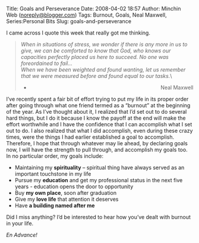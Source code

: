 Title: Goals and Perseverance
Date: 2008-04-02 18:57
Author: Minchin Web (noreply@blogger.com)
Tags: Burnout, Goals, Neal Maxwell, Series:Personal Bits
Slug: goals-and-perseverance

I came across I quote this week that really got me thinking.

> *When in situations of stress, we wonder if there is any more in us to
> give, we can be comforted to know that God, who knows our capacities
> perfectly placed us here to succeed. No one was foreordained to fail…\
> When we have been weighted and found wanting, let us remember that we
> were measured before and found equal to our tasks.*\
> <div align="right">
>
> - Neal Maxwell
>
> </div>

I’ve recently spent a fair bit of effort trying to put my life in its
proper order after going through what one friend termed as a “burnout”
at the beginning of the year. As I’ve thought about it, I realized that
I’d set out to do several hard things, but I do it because I know the
payoff at the end will make the effort worthwhile and I have the
confidence that I can accomplish what I set out to do. I also realized
that what I did accomplish, even during these crazy times, were the
things I had earlier established a goal to accomplish. Therefore, I hope
that through whatever may lie ahead, by declaring goals now, I will have
the strength to pull through, and accomplish my goals too. In no
particular order, my goals include:

-   Maintaining my **spirituality** – spiritual thing have always served
    as an important touchstone in my life
-   Pursue my **education** and get my professional status in the next
    five years - education opens the door to opportunity
-   Buy **my own place**, soon after graduation
-   Give my **love life** that attention it deserves
-   Have **a building named after me**

Did I miss anything? I’d be interested to hear how you’ve dealt with
burnout in your life.

*En Advance!*

</p>


